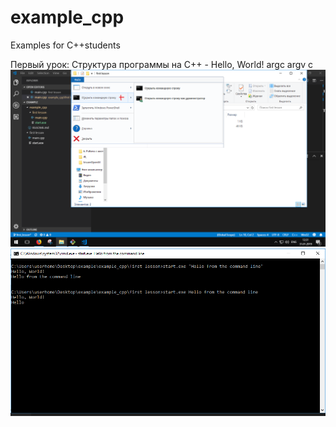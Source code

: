 # example_cpp
Examples for C++students

Первый урок:
  Структура программы на C++ - Hello, World!
  argc argv c
  ![argv - массив указателей на символьные строки, каждая из которых соответствует одному параметру командной строки](https://raw.githubusercontent.com/tchernilya/example_cpp/master/first%20lesson/img_cmd_argv/runcmdexeargv.png)
  ![argc - число переданных параметров](https://raw.githubusercontent.com/tchernilya/example_cpp/master/first%20lesson/img_cmd_argv/i1.PNG)
